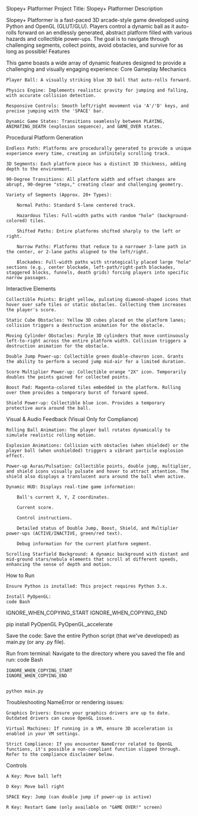 Slopey+ Platformer
Project Title: Slopey+ Platformer
Description

Slopey+ Platformer is a fast-paced 3D arcade-style game developed using Python and OpenGL (GLUT/GLU). Players control a dynamic ball as it auto-rolls forward on an endlessly generated, abstract platform filled with various hazards and collectible power-ups. The goal is to navigate through challenging segments, collect points, avoid obstacles, and survive for as long as possible!
Features

This game boasts a wide array of dynamic features designed to provide a challenging and visually engaging experience:
Core Gameplay Mechanics

    Player Ball: A visually striking blue 3D ball that auto-rolls forward.

    Physics Engine: Implements realistic gravity for jumping and falling, with accurate collision detection.

    Responsive Controls: Smooth left/right movement via 'A'/'D' keys, and precise jumping with the 'SPACE' bar.

    Dynamic Game States: Transitions seamlessly between PLAYING, ANIMATING_DEATH (explosion sequence), and GAME_OVER states.

Procedural Platform Generation

    Endless Path: Platforms are procedurally generated to provide a unique experience every time, creating an infinitely scrolling track.

    3D Segments: Each platform piece has a distinct 3D thickness, adding depth to the environment.

    90-Degree Transitions: All platform width and offset changes are abrupt, 90-degree "steps," creating clear and challenging geometry.

    Variety of Segments (Approx. 20+ Types):

        Normal Paths: Standard 5-lane centered track.

        Hazardous Tiles: Full-width paths with random "hole" (background-colored) tiles.

        Shifted Paths: Entire platforms shifted sharply to the left or right.

        Narrow Paths: Platforms that reduce to a narrower 3-lane path in the center, or 2-lane paths aligned to the left/right.

        Blockades: Full-width paths with strategically placed large "hole" sections (e.g., center blockade, left-path/right-path blockades, staggered blocks, funnels, death grids) forcing players into specific narrow passages.

Interactive Elements

    Collectible Points: Bright yellow, pulsating diamond-shaped icons that hover over safe tiles or static obstacles. Collecting them increases the player's score.

    Static Cube Obstacles: Yellow 3D cubes placed on the platform lanes; collision triggers a destruction animation for the obstacle.

    Moving Cylinder Obstacles: Purple 3D cylinders that move continuously left-to-right across the entire platform width. Collision triggers a destruction animation for the obstacle.

    Double Jump Power-up: Collectible green double-chevron icon. Grants the ability to perform a second jump mid-air for a limited duration.

    Score Multiplier Power-up: Collectible orange "2X" icon. Temporarily doubles the points gained for collected points.

    Boost Pad: Magenta-colored tiles embedded in the platform. Rolling over them provides a temporary burst of forward speed.

    Shield Power-up: Collectible blue icon. Provides a temporary protective aura around the ball.

Visual & Audio Feedback (Visual Only for Compliance)

    Rolling Ball Animation: The player ball rotates dynamically to simulate realistic rolling motion.

    Explosion Animations: Collision with obstacles (when shielded) or the player ball (when unshielded) triggers a vibrant particle explosion effect.

    Power-up Auras/Pulsation: Collectible points, double jump, multiplier, and shield icons visually pulsate and hover to attract attention. The shield also displays a translucent aura around the ball when active.

    Dynamic HUD: Displays real-time game information:

        Ball's current X, Y, Z coordinates.

        Current score.

        Control instructions.

        Detailed status of Double Jump, Boost, Shield, and Multiplier power-ups (ACTIVE/INACTIVE, green/red text).

        Debug information for the current platform segment.

    Scrolling Starfield Background: A dynamic background with distant and mid-ground stars/nebula elements that scroll at different speeds, enhancing the sense of depth and motion.

How to Run

    Ensure Python is installed: This project requires Python 3.x.

    Install PyOpenGL:
    code Bash

IGNORE_WHEN_COPYING_START
IGNORE_WHEN_COPYING_END

    
pip install PyOpenGL PyOpenGL_accelerate

  

Save the code: Save the entire Python script (that we've developed) as main.py (or any .py file).

Run from terminal: Navigate to the directory where you saved the file and run:
code Bash

    IGNORE_WHEN_COPYING_START
    IGNORE_WHEN_COPYING_END

        
    python main.py

      

Troubleshooting NameError or rendering issues:

    Graphics Drivers: Ensure your graphics drivers are up to date. Outdated drivers can cause OpenGL issues.

    Virtual Machines: If running in a VM, ensure 3D acceleration is enabled in your VM settings.

    Strict Compliance: If you encounter NameError related to OpenGL functions, it's possible a non-compliant function slipped through. Refer to the compliance disclaimer below.

Controls

    A Key: Move ball left

    D Key: Move ball right

    SPACE Key: Jump (can double jump if power-up is active)

    R Key: Restart Game (only available on "GAME OVER!" screen)
